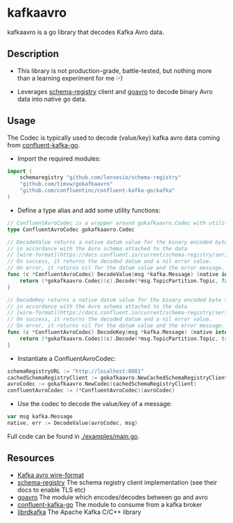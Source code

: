 # kafkaavro

kafkaavro is a go library that decodes Kafka Avro data.


## Description

* This library is not production-grade, battle-tested, but nothing more than a learning experiment for me :-)

* Leverages [schema-registry](https://github.com/lensesio/schema-registry) client and [goavro](https://github.com/linkedin/goavro) 
to decode binary Avro data into native go data.
 
## Usage

The Codec is typically used to decode (value/key) kafka avro data coming from [confluent-kafka-go](https://github.com/confluentinc/confluent-kafka-go).

* Import the required modules:

```go
import (
	schemaregistry "github.com/lensesio/schema-registry"
	"github.com/timvw/gokafkaavro"
	"github.com/confluentinc/confluent-kafka-go/kafka"
)
```

* Define a type alias and add some utility functions: 

```go
// ConfluentAvroCodec is a wrapper around gokafkaavro.Codec with utility functions to Decode key/value from a kafka.Message
type ConfluentAvroCodec gokafkaavro.Codec

// DecodeValue returns a native datum value for the binary encoded byte slice in the message.Value field
// in accordance with the Avro schema attached to the data
// [wire-format](https://docs.confluent.io/current/schema-registry/serializer-formatter.html#wire-format).
// On success, it returns the decoded datum and a nil error value.
// On error, it returns nil for the datum value and the error message.
func (c *ConfluentAvroCodec) DecodeValue(msg *kafka.Message) (native interface{}, err error) {
	return (*gokafkaavro.Codec)(c).Decode(*msg.TopicPartition.Topic, false, msg.Value)
}

// DecodeKey returns a native datum value for the binary encoded byte slice in the message.Key field
// in accordance with the Avro schema attached to the data
// [wire-format](https://docs.confluent.io/current/schema-registry/serializer-formatter.html#wire-format).
// On success, it returns the decoded datum and a nil error value.
// On error, it returns nil for the datum value and the error message.
func (c *ConfluentAvroCodec) DecodeKey(msg *kafka.Message) (native interface{}, err error) {
	return (*gokafkaavro.Codec)(c).Decode(*msg.TopicPartition.Topic, true, msg.Key)
}
```

* Instantiate a ConfluentAvroCodec:

```go
schemaRegistryURL := "http://localhost:8081"
cachedSchemaRegistryClient := gokafkaavro.NewCachedSchemaRegistryClient(client)
avroCodec := gokafkaavro.NewCodec(cachedSchemaRegistryClient)
confluentAvroCodec := (*ConfluentAvroCodec)(avroCodec)
```
	
* Use the codec to decode the value/key of a message:

```go
var msg kafka.Message
native, err := DecodeValue(avroCodec, msg)
```

Full code can be found in [./examples/main.go](./examples/main.go).
 
 ## Resources
* [Kafka avro wire-format](https://docs.confluent.io/current/schema-registry/serializer-formatter.html#wire-format)
* [schema-registry](https://github.com/lensesio/schema-registry) The schema registry client implementation (see their docs to enable TLS etc)
* [goavro](https://github.com/linkedin/goavro) The module which encodes/decodes between go and avro
* [confluent-kafka-go](https://github.com/confluentinc/confluent-kafka-go) The module to consume from a kafka broker
* [librdkafka](https://github.com/edenhill/librdkafka) The Apache Kafka C/C++ library





